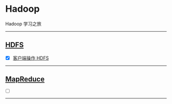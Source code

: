 # Hadoop

Hadoop 学习之旅



-----------------------------

## [HDFS](HdfsClientDemo)

- [x] [客户端操作 HDFS](HdfsClientDemo/src/main/java/com/cpucode/hdfs/HdfsClient.java)


-------------------------

## [MapReduce](MapReduceDemo)


- [ ] []()


-------------------------

